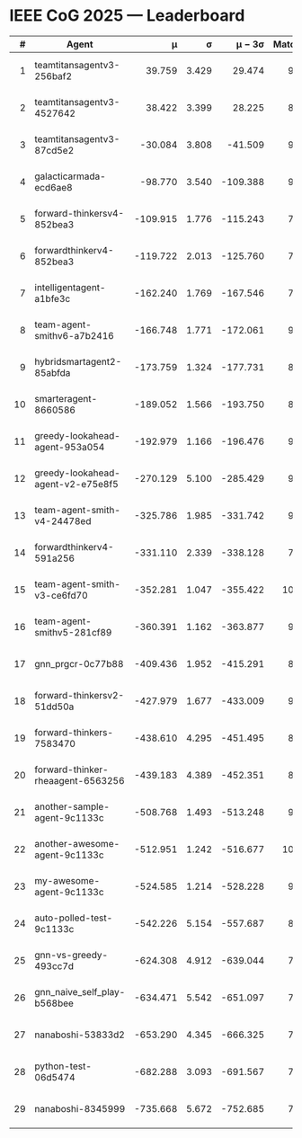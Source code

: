 # IEEE CoG 2025 — Leaderboard

| # | Agent | μ | σ | μ − 3σ | Matches | Updated |
|---:|---|---:|---:|---:|---:|---|
| 1 | teamtitansagentv3-256baf2 | 39.759 | 3.429 | 29.474 | 9640 | 2025-08-20 18:22 |
| 2 | teamtitansagentv3-4527642 | 38.422 | 3.399 | 28.225 | 8974 | 2025-08-20 18:22 |
| 3 | teamtitansagentv3-87cd5e2 | -30.084 | 3.808 | -41.509 | 9946 | 2025-08-20 18:22 |
| 4 | galacticarmada-ecd6ae8 | -98.770 | 3.540 | -109.388 | 9400 | 2025-08-20 18:22 |
| 5 | forward-thinkersv4-852bea3 | -109.915 | 1.776 | -115.243 | 7737 | 2025-08-20 18:22 |
| 6 | forwardthinkerv4-852bea3 | -119.722 | 2.013 | -125.760 | 7491 | 2025-08-20 18:22 |
| 7 | intelligentagent-a1bfe3c | -162.240 | 1.769 | -167.546 | 7736 | 2025-08-20 18:22 |
| 8 | team-agent-smithv6-a7b2416 | -166.748 | 1.771 | -172.061 | 9140 | 2025-08-20 18:22 |
| 9 | hybridsmartagent2-85abfda | -173.759 | 1.324 | -177.731 | 8580 | 2025-08-20 18:22 |
| 10 | smarteragent-8660586 | -189.052 | 1.566 | -193.750 | 8167 | 2025-08-20 18:22 |
| 11 | greedy-lookahead-agent-953a054 | -192.979 | 1.166 | -196.476 | 9158 | 2025-08-20 18:22 |
| 12 | greedy-lookahead-agent-v2-e75e8f5 | -270.129 | 5.100 | -285.429 | 9318 | 2025-08-20 18:22 |
| 13 | team-agent-smith-v4-24478ed | -325.786 | 1.985 | -331.742 | 9882 | 2025-08-20 18:22 |
| 14 | forwardthinkerv4-591a256 | -331.110 | 2.339 | -338.128 | 7921 | 2025-08-20 18:22 |
| 15 | team-agent-smith-v3-ce6fd70 | -352.281 | 1.047 | -355.422 | 10262 | 2025-08-20 18:22 |
| 16 | team-agent-smithv5-281cf89 | -360.391 | 1.162 | -363.877 | 9860 | 2025-08-20 18:22 |
| 17 | gnn_prgcr-0c77b88 | -409.436 | 1.952 | -415.291 | 8450 | 2025-08-20 18:22 |
| 18 | forward-thinkersv2-51dd50a | -427.979 | 1.677 | -433.009 | 9646 | 2025-08-20 18:22 |
| 19 | forward-thinkers-7583470 | -438.610 | 4.295 | -451.495 | 8620 | 2025-08-20 18:22 |
| 20 | forward-thinker-rheaagent-6563256 | -439.183 | 4.389 | -452.351 | 8686 | 2025-08-20 18:22 |
| 21 | another-sample-agent-9c1133c | -508.768 | 1.493 | -513.248 | 9280 | 2025-08-20 18:22 |
| 22 | another-awesome-agent-9c1133c | -512.951 | 1.242 | -516.677 | 10140 | 2025-08-20 18:22 |
| 23 | my-awesome-agent-9c1133c | -524.585 | 1.214 | -528.228 | 9740 | 2025-08-20 18:22 |
| 24 | auto-polled-test-9c1133c | -542.226 | 5.154 | -557.687 | 8820 | 2025-08-20 18:22 |
| 25 | gnn-vs-greedy-493cc7d | -624.308 | 4.912 | -639.044 | 7440 | 2025-08-20 18:22 |
| 26 | gnn_naive_self_play-b568bee | -634.471 | 5.542 | -651.097 | 7660 | 2025-08-20 18:22 |
| 27 | nanaboshi-53833d2 | -653.290 | 4.345 | -666.325 | 7360 | 2025-08-20 18:22 |
| 28 | python-test-06d5474 | -682.288 | 3.093 | -691.567 | 7600 | 2025-08-20 18:22 |
| 29 | nanaboshi-8345999 | -735.668 | 5.672 | -752.685 | 7970 | 2025-08-20 18:22 |
